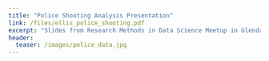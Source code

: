 ```yaml
---
title: "Police Shooting Analysis Presentation"
link: /files/ellis_police_shooting.pdf
excerpt: "Slides from Research Methods in Data Science Meetup in Glendale CA."
header:
  teaser: /images/police_data.jpg
---
```

